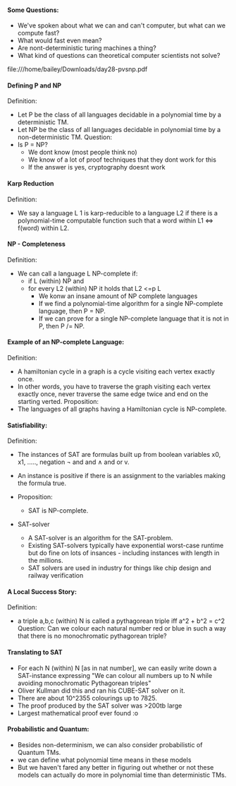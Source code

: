 #### Some Questions:
- We've spoken about what we can and can't computer, but what can we compute fast?
- What would fast even mean?
- Are nont-deterministic turing machines a thing?
- What kind of questions can theoretical computer scientists not solve? 

file:///home/bailey/Downloads/day28-pvsnp.pdf

#### Defining P and NP
Definition:
- Let P be the class of all languages decidable in a polynomial time by a deterministic TM.
- Let NP be the class of all languages decidable in polynomial time by a non-deterministic TM.
Question:
- Is P = NP?
	- We dont know (most people think no)
	- We know of a lot of proof techniques that they dont work for this
	- If the answer is yes, cryptography doesnt work

#### Karp Reduction
Definition:
- We say a language L 1 is karp-reducible to a language L2 if there is a polynomial-time computable function such that a word within L1 <=> f(word) within L2.

#### NP - Completeness
Definition:
- We can call a language L NP-complete if:
	- if L (within) NP and
	- for every L2 (within) NP it holds that L2 <=p L
		- We konw an insane amount of NP complete languages
		- If we find a polynomial-time algorithm for a single NP-complete language, then P = NP.
		- If we can prove for a single NP-complete language that it is not in P, then P /= NP.

#### Example of an NP-complete Language:
Definition:
- A hamiltonian cycle in a graph is a cycle visiting each vertex exactly once.
- In other words, you have to traverse the graph visiting each vertex exactly once, never traverse the same edge twice and end on the starting verted.
Proposition:
- The languages of all graphs having a Hamiltonian cycle is NP-complete.

#### Satisfiability:
Definition:
- The instances of SAT are formulas built up from boolean variables x0, x1, ....., negation ¬ and and ∧ and or v. 
- An instance is positive if there is an assignment to the variables making the formula true.
- Proposition:
	- SAT is NP-complete.

- SAT-solver
	- A SAT-solver is an algorithm for the SAT-problem.
	- Existing SAT-solvers typically have exponential worst-case runtime but do fine on lots of insances - including instances with length in the millions.
	- SAT solvers are used in industry for things like chip design and railway verification

#### A Local Success Story:
Definition:
- a triple a,b,c (within) N is called a pythagorean triple iff a^2 + b^2 = c^2
Question:
	Can we colour each natural number red or blue in such a way that there is no monochromatic pythagorean triple? 

#### Translating to SAT
- For each N (within) N [as in nat number], we can easily write down a SAT-instance expressing "We can colour all numbers up to N while avoiding monochromatic Pythagorean triples"
- Oliver Kullman did this and ran his CUBE-SAT solver on it.
- There are about 10^2355 colourings up to 7825.
- The proof produced by the SAT solver was >200tb large
- Largest mathematical proof ever found :o 

#### Probabilistic and Quantum:
- Besides non-determinism, we can also consider probabilistic of Quantum TMs.
- we can define what polynomial time means in these models
- But we haven't fared any better in figuring out whether or not these models can actually do more in polynomial time than deterministic TMs.
